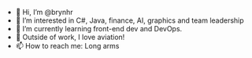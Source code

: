 - 👋 Hi, I’m @brynhr
- 👀 I’m interested in C#, Java, finance, AI, graphics and team leadership
- 🌱 I’m currently learning front-end dev and DevOps.
- 🛫 Outside of work, I love aviation!
- 📫 How to reach me: Long arms

<!---
brynhr/brynhr is a ✨ special ✨ repository because its `README.md` (this file) appears on your GitHub profile.
You can click the Preview link to take a look at your changes.
--->
